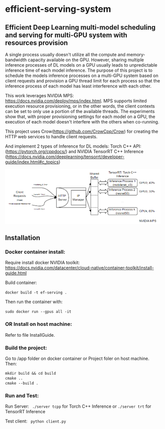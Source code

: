 # efficient-serving-system
## Efficient Deep Learning multi-model scheduling and serving for multi-GPU system with resources provision

A single process usually doesn't utilize all the compute and memory-bandwidth capacity available on the GPU. However, sharing multiple inference processes of DL models on a GPU
usually leads to unpredictable inference time of each model inference. The purpose of this project is to schedule the models inference processes on a multi-GPU system based 
on client requests and provision a GPU thread limit for each process so that the inference process of each model has least interference with each other. 

This work leverages NVIDIA MPS: https://docs.nvidia.com/deploy/mps/index.html. MPS supports limited execution resource provisioning, 
or in the other words, the client contexts can be set to only use a portion of the available threads. The experiments show that, with proper provisioning settings for each model 
on a GPU, the execution of each model doesn't interfere with the others when co-running.

This project uses Crow(https://github.com/CrowCpp/Crow) for creating the HTTP web services to handle client requests. 

And implement 2 types of Inference for DL models: Torch C++ API: (https://pytorch.org/cppdocs/) and NVIDIA TensorRT C++ Inference (https://docs.nvidia.com/deeplearning/tensorrt/developer-guide/index.html#c_topics)

![Architecture](architecture.png)
## Installation
### Docker container install:
  Require install docker NVIDIA toolkit: https://docs.nvidia.com/datacenter/cloud-native/container-toolkit/install-guide.html
  
  Build container:
  
  ``` docker build -t ef-serving . ```
  
  Then run the container with:
  
  ``` sudo docker run --gpus all -it ```
 
### OR Install on host machine:
  Refer to file InstallGuide.
  
### Build the project:
  Go to /app folder on docker container or Project foler on host machine. Then:
  ```
  mkdir build && cd build
  cmake ..
  cmake --build .
  ```
### Run and Test:
  Run Server:
  ``` ./server tcpp``` for Torch C++ Inference or ```./server trt``` for TensorRT Inference
  
  Test client:
  ``` python client.py```
